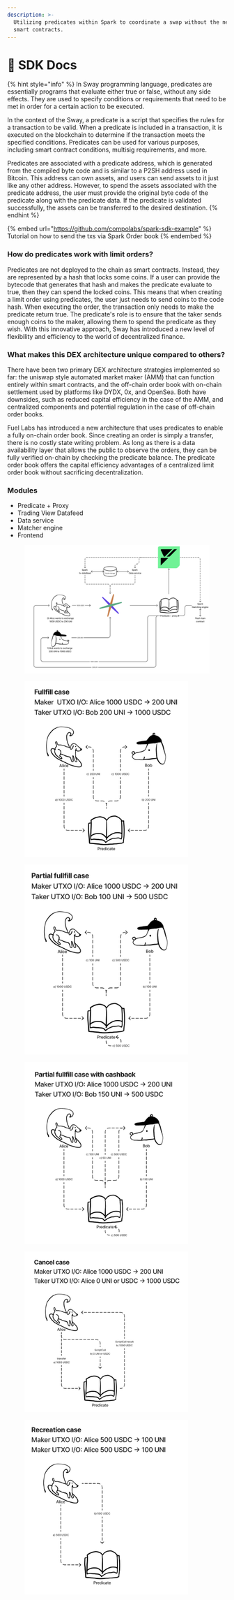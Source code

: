 ```yaml
---
description: >-
  Utilizing predicates within Spark to coordinate a swap without the need for
  smart contracts.
---
```


# 📓 SDK Docs



{% hint style="info" %}
In Sway programming language, predicates are essentially programs that evaluate either true or false, without any side effects. They are used to specify conditions or requirements that need to be met in order for a certain action to be executed.

In the context of the Sway, a predicate is a script that specifies the rules for a transaction to be valid. When a predicate is included in a transaction, it is executed on the blockchain to determine if the transaction meets the specified conditions. Predicates can be used for various purposes, including smart contract conditions, multisig requirements, and more.

Predicates are associated with a predicate address, which is generated from the compiled byte code and is similar to a P2SH address used in Bitcoin. This address can own assets, and users can send assets to it just like any other address. However, to spend the assets associated with the predicate address, the user must provide the original byte code of the predicate along with the predicate data. If the predicate is validated successfully, the assets can be transferred to the desired destination.
{% endhint %}

{% embed url="https://github.com/compolabs/spark-sdk-example" %}
Tutorial on how to send the txs via Spark Order book
{% endembed %}

### How do predicates work with limit orders?

Predicates are not deployed to the chain as smart contracts. Instead, they are represented by a hash that locks some coins. If a user can provide the bytecode that generates that hash and makes the predicate evaluate to true, then they can spend the locked coins. This means that when creating a limit order using predicates, the user just needs to send coins to the code hash. When executing the order, the transaction only needs to make the predicate return true. The predicate's role is to ensure that the taker sends enough coins to the maker, allowing them to spend the predicate as they wish. With this innovative approach, Sway has introduced a new level of flexibility and efficiency to the world of decentralized finance.

### What makes this DEX architecture unique compared to others?

There have been two primary DEX architecture strategies implemented so far: the uniswap style automated market maker (AMM) that can function entirely within smart contracts, and the off-chain order book with on-chain settlement used by platforms like DYDX, 0x, and OpenSea. Both have downsides, such as reduced capital efficiency in the case of the AMM, and centralized components and potential regulation in the case of off-chain order books.

Fuel Labs has introduced a new architecture that uses predicates to enable a fully on-chain order book. Since creating an order is simply a transfer, there is no costly state writing problem. As long as there is a data availability layer that allows the public to observe the orders, they can be fully verified on-chain by checking the predicate balance. The predicate order book offers the capital efficiency advantages of a centralized limit order book without sacrificing decentralization.

### Modules

* Predicate + Proxy
* Trading View Datafeed
* Data service
* Matcher engine
* Frontend

<figure><img src="../.gitbook/assets/Screenshot 2023-11-03 at 17.00.45.png" alt=""><figcaption></figcaption></figure>

<figure><img src="../.gitbook/assets/Screenshot 2023-11-03 at 17.00.52.png" alt="" width="375"><figcaption></figcaption></figure>

<figure><img src="../.gitbook/assets/Screenshot 2023-11-03 at 17.01.00.png" alt="" width="375"><figcaption></figcaption></figure>

<figure><img src="../.gitbook/assets/Screenshot 2023-11-03 at 17.01.06.png" alt="" width="375"><figcaption></figcaption></figure>

<figure><img src="../.gitbook/assets/Screenshot 2023-11-03 at 17.01.12.png" alt="" width="375"><figcaption></figcaption></figure>

<figure><img src="../.gitbook/assets/Screenshot 2023-11-03 at 17.01.18.png" alt="" width="375"><figcaption></figcaption></figure>
